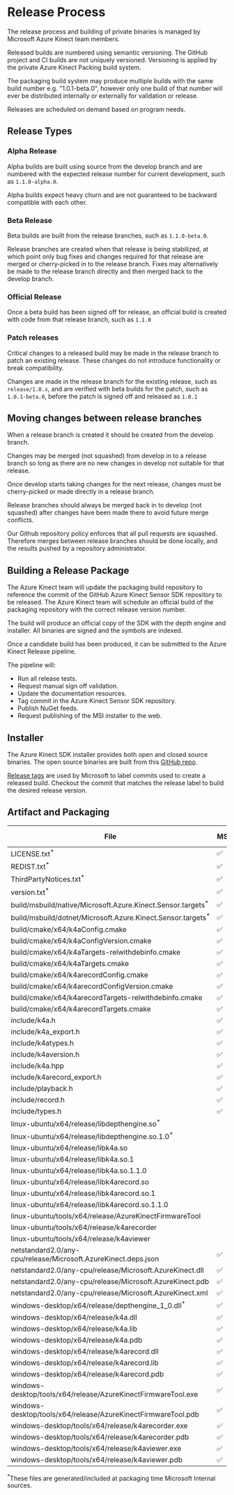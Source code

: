 # Release Process

The release process and building of private binaries is managed by Microsoft Azure Kinect team members.

Released builds are numbered using semantic versioning. The GitHub project and CI builds are not uniquely versioned. 
Versioning is applied by the private Azure Kinect Packing build system.

The packaging build system may produce multiple builds with the same build number e.g. "1.0.1-beta.0", however only 
one build of that number will ever be distributed internally or externally for validation or release.

Releases are scheduled on demand based on program needs.

## Release Types

### Alpha Release

Alpha builds are built using source from the develop branch and are numbered with the
expected release number for current development, such as ```1.1.0-alpha.0```.

Alpha builds expect heavy churn and are not guaranteed to be backward compatible with each other.

### Beta Release

Beta builds are built from the release branches, such as ```1.1.0-beta.0```.

Release branches are created when that release is being stabilized, at which point only bug fixes and changes 
required for that release are merged or cherry-picked in to the release branch. Fixes may alternatively be made 
to the release branch directly and then merged back to the develop branch.

### Official Release

Once a beta build has been signed off for release, an official build is created with code from that release branch,
such as ```1.1.0```

### Patch releases

Critical changes to a released build may be made in the release branch to patch an existing release. These
changes do not introduce functionality or break compatibility.

Changes are made in the release branch for the existing release, such as ```release/1.0.x```, and are verified with beta
builds for the patch, such as ```1.0.1-beta.0```, before the patch is signed off and released as ```1.0.1```

## Moving changes between release branches

When a release branch is created it should be created from the develop branch.

Changes may be merged (not squashed) from develop in to a release branch so long as there are no new
changes in develop not suitable for that release.

Once develop starts taking changes for the next release, changes must be cherry-picked or made
directly in a release branch.

Release branches should always be merged back in to develop (not squashed) after changes have been made
there to avoid future merge conflicts.

Our Github repository policy enforces that all pull requests are squashed. Therefore merges between
release branches should be done locally, and the results pushed by a repository administrator.

## Building a Release Package

The Azure Kinect team will update the packaging build repository to reference the commit of the GitHub
Azure Kinect Sensor SDK repository to be released.
The Azure Kinect team will schedule an official build of the packaging repository with the correct
release version number.

The build will produce an official copy of the SDK with the depth engine and installer. All binaries
are signed and the symbols are indexed.

Once a candidate build has been produced, it can be submitted to the Azure Kinect Release pipeline.

The pipeline will:

* Run all release tests.
* Request manual sign off validation.
* Update the documentation resources.
* Tag commit in the Azure Kinect Sensor SDK repository.
* Publish NuGet feeds.
* Request publishing of the MSI installer to the web.

## Installer

The Azure Kinect SDK installer provides both open and closed source binaries. The open source binaries are built from
this [GitHub repo](https://github.com/Microsoft/Azure-Kinect-Sensor-SDK).

[Release tags](https://github.com/Microsoft/Azure-Kinect-Sensor-SDK/releases) are used by Microsoft to label commits
used to create a released build. Checkout the commit that matches the release label to build the desired release version.

## Artifact and Packaging
File                                                           | MSI                | NuGet              | libk4a             | libk4a-dev         | libk4a-tools
-------------------------------------------------------------- | ------------------ | ------------------ | ------------------ | ------------------ | -----------------
LICENSE.txt<sup>*</sup>                                        | :white_check_mark: | :white_check_mark: | :white_check_mark: | :white_check_mark: | :white_check_mark:
REDIST.txt<sup>*</sup>                                         | :white_check_mark: | :white_check_mark: | :white_check_mark: | :white_check_mark: | :white_check_mark:
ThirdPartyNotices.txt<sup>*</sup>                              | :white_check_mark: | :white_check_mark: | :white_check_mark: | :white_check_mark: | :white_check_mark:
version.txt<sup>*</sup>                                        | :white_check_mark: | :white_check_mark: | :white_check_mark: | :white_check_mark: | :white_check_mark:
build/msbuild/native/Microsoft.Azure.Kinect.Sensor.targets<sup>*</sup> | :white_check_mark: | :white_check_mark: |            |                    |
build/msbuild/dotnet/Microsoft.Azure.Kinect.Sensor.targets<sup>*</sup> | :white_check_mark: | :white_check_mark: |            |                    |
build/cmake/x64/k4aConfig.cmake                                | :white_check_mark: | :white_check_mark: |                    | :white_check_mark: |
build/cmake/x64/k4aConfigVersion.cmake                         | :white_check_mark: | :white_check_mark: |                    | :white_check_mark: |
build/cmake/x64/k4aTargets-relwithdebinfo.cmake                | :white_check_mark: | :white_check_mark: |                    | :white_check_mark: |
build/cmake/x64/k4aTargets.cmake                               | :white_check_mark: | :white_check_mark: |                    | :white_check_mark: |
build/cmake/x64/k4arecordConfig.cmake                          | :white_check_mark: | :white_check_mark: |                    | :white_check_mark: |
build/cmake/x64/k4arecordConfigVersion.cmake                   | :white_check_mark: | :white_check_mark: |                    | :white_check_mark: |
build/cmake/x64/k4arecordTargets-relwithdebinfo.cmake          | :white_check_mark: | :white_check_mark: |                    | :white_check_mark: |
build/cmake/x64/k4arecordTargets.cmake                         | :white_check_mark: | :white_check_mark: |                    | :white_check_mark: |
include/k4a.h                                                  | :white_check_mark: | :white_check_mark: |                    | :white_check_mark: |
include/k4a_export.h                                           | :white_check_mark: | :white_check_mark: |                    | :white_check_mark: |
include/k4atypes.h                                             | :white_check_mark: | :white_check_mark: |                    | :white_check_mark: |
include/k4aversion.h                                           | :white_check_mark: | :white_check_mark: |                    | :white_check_mark: |
include/k4a.hpp                                                | :white_check_mark: | :white_check_mark: |                    | :white_check_mark: |
include/k4arecord_export.h                                     | :white_check_mark: | :white_check_mark: |                    | :white_check_mark: |
include/playback.h                                             | :white_check_mark: | :white_check_mark: |                    | :white_check_mark: |
include/record.h                                               | :white_check_mark: | :white_check_mark: |                    | :white_check_mark: |
include/types.h                                                | :white_check_mark: | :white_check_mark: |                    | :white_check_mark: |
linux-ubuntu/x64/release/libdepthengine.so<sup>*</sup>         |                    |                    | :white_check_mark: |                    |
linux-ubuntu/x64/release/libdepthengine.so.1.0<sup>*</sup>     |                    |                    | :white_check_mark: |                    |
linux-ubuntu/x64/release/libk4a.so                             |                    |                    | :white_check_mark: |                    |
linux-ubuntu/x64/release/libk4a.so.1                           |                    |                    | :white_check_mark: |                    |
linux-ubuntu/x64/release/libk4a.so.1.1.0                       |                    |                    | :white_check_mark: |                    |
linux-ubuntu/x64/release/libk4arecord.so                       |                    |                    | :white_check_mark: |                    |
linux-ubuntu/x64/release/libk4arecord.so.1                     |                    |                    | :white_check_mark: |                    |
linux-ubuntu/x64/release/libk4arecord.so.1.1.0                 |                    |                    | :white_check_mark: |                    |
linux-ubuntu/tools/x64/release/AzureKinectFirmwareTool         |                    |                    |                    |                    | :white_check_mark:
linux-ubuntu/tools/x64/release/k4arecorder                     |                    |                    |                    |                    | :white_check_mark:
linux-ubuntu/tools/x64/release/k4aviewer                       |                    |                    |                    |                    | :white_check_mark:
netstandard2.0/any-cpu/release/Microsoft.AzureKinect.deps.json | :white_check_mark: | :white_check_mark: |                    |                    |
netstandard2.0/any-cpu/release/Microsoft.AzureKinect.dll       | :white_check_mark: | :white_check_mark: |                    |                    |
netstandard2.0/any-cpu/release/Microsoft.AzureKinect.pdb       | :white_check_mark: | :white_check_mark: |                    |                    |
netstandard2.0/any-cpu/release/Microsoft.AzureKinect.xml       | :white_check_mark: | :white_check_mark: |                    |                    |
windows-desktop/x64/release/depthengine_1_0.dll<sup>*</sup>    | :white_check_mark: | :white_check_mark: |                    |                    |
windows-desktop/x64/release/k4a.dll                            | :white_check_mark: | :white_check_mark: |                    |                    |
windows-desktop/x64/release/k4a.lib                            | :white_check_mark: | :white_check_mark: |                    |                    |
windows-desktop/x64/release/k4a.pdb                            | :white_check_mark: | :white_check_mark: |                    |                    |
windows-desktop/x64/release/k4arecord.dll                      | :white_check_mark: | :white_check_mark: |                    |                    |
windows-desktop/x64/release/k4arecord.lib                      | :white_check_mark: | :white_check_mark: |                    |                    |
windows-desktop/x64/release/k4arecord.pdb                      | :white_check_mark: | :white_check_mark: |                    |                    |
windows-desktop/tools/x64/release/AzureKinectFirmwareTool.exe  | :white_check_mark: |                    |                    |                    |
windows-desktop/tools/x64/release/AzureKinectFirmwareTool.pdb  | :white_check_mark: |                    |                    |                    |
windows-desktop/tools/x64/release/k4arecorder.exe              | :white_check_mark: |                    |                    |                    |
windows-desktop/tools/x64/release/k4arecorder.pdb              | :white_check_mark: |                    |                    |                    |
windows-desktop/tools/x64/release/k4aviewer.exe                | :white_check_mark: |                    |                    |                    |
windows-desktop/tools/x64/release/k4aviewer.pdb                | :white_check_mark: |                    |                    |                    |

<sup>*</sup>These files are generated/included at packaging time Microsoft Internal sources.
